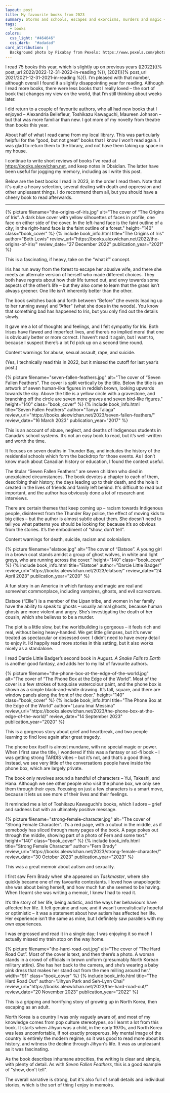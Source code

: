 ```yaml
---
layout: post
title: My favourite books from 2023
summary: Storms and schools, escapes and exorcisms, murders and magic – what I enjoyed reading this year.
tags:
  - books
colors:
  css_light: "#464646"
  css_dark:  "#adadad"
card_attribution: |
  Background photo by Pixabay from Pexels: https://www.pexels.com/photo/books-in-black-wooden-book-shelf-159711/
---
```


<style type="x-text/scss">
  @import "posts/_end_of_year_books.scss";

  #the_origins_of_iris     { @include book_styles(#2e2b64); }
  #seven_fallen_feathers   { @include book_styles(#a33b36); }
  #elatsoe                 { @include book_styles(#11515f); }
  #phone_box               { @include book_styles(#3bb5bf); }
  #strong_female_character { @include book_styles(#d93427); }
  #the_hard_road_out       { @include book_styles(#e23d32); }
</style>

<style type="x-text/scss" media="(prefers-color-scheme: dark)">
  @import "posts/_end_of_year_books.scss";

  #the_origins_of_iris     { @include book_styles(#f2e131); }
  #seven_fallen_feathers   { @include book_styles(#c3cbd3); }
  #elatsoe                 { @include book_styles(#f1f1f4); }
  #phone_box               { @include book_styles(#b5eef2);}
  #strong_female_character { @include book_styles(#f58970); }
  #the_hard_road_out       { @include book_styles(#f96970);}
</style>

I read 75 books this year, which is slightly up on previous years ([2022]({% post_url 2022/2022-12-31-2022-in-reading %}), [2021]({% post_url 2021/2021-12-31-2021-in-reading %})).
I’m pleased with that number, although overall I found it a slightly disappointing year for reading.
Although I read more books, there were less books that I really loved – the sort of book that changes my view on the world, that I’m still thinking about weeks later.

I did return to a couple of favourite authors, who all had new books that I enjoyed – Alexandria Bellefleur, Toshikazu Kawaguchi, Maureen Johnson – but that was more familiar than new.
I got more of my novelty from theatre than books this year.

About half of what I read came from my local library.
This was particularly helpful for the “good, but not great” books that I know I won’t read again.
I was glad to return them to the library, and not have them taking up space in my house.

I continue to write short reviews of books I’ve read at <https://books.alexwlchan.net>, and keep notes in Obsidian.
The latter have been useful for jogging my memory, including as I write this post.

Below are the best books I read in 2023, in the order I read them.
Note that it's quite a heavy selection, several dealing with death and oppression and other unpleasant things.
I do recommend them all, but you should have a cheery book to read afterwards.

---

<div class="book_review" id="the_origins_of_iris">
  {%
    picture
    filename="the-origins-of-iris.jpg"
    alt="The cover of “The Origins of Iris”. A dark blue cover with yellow silhouettes of faces in profile, one face on either side of the cover. In the left-hand face is the faint outline of a city; in the right-hand face is the faint outline of a forest."
    height="140"
    class="book_cover"
  %}
  {%
  include book_info.html
  title="The Origins of Iris"
  author="Beth Lewis"
  review_url="https://books.alexwlchan.net/2022/the-origins-of-iris/"
  review_date="27 December 2022"
  publication_year="2021"
%}
</div>

This is a fascinating, if heavy, take on the “what if” concept.

Iris has run away from the forest to escape her abusive wife, and there she meets an alternate version of herself who made different choices.
They both have regrets about how their life turned out, and envy towards some aspects of the other’s life – but they also come to learn that the grass isn’t always greener.
One life isn’t inherently better than the other.

The book switches back and forth between “Before” (the events leading up to her running away) and “After” (what she does in the woods).
You know that something bad has happened to Iris, but you only find out the details slowly.

It gave me a lot of thoughts and feelings, and I felt sympathy for Iris.
Both Irises have flawed and imperfect lives, and there’s no implied moral that one is obviously better or more correct.
I haven’t read it again, but I want to, because I suspect there’s a lot I’d pick up on a second time round.

Content warnings for abuse, sexual assault, rape, and suicide.

(Yes, I technically read this in 2022, but it missed the cutoff for last year’s post.)

<div class="book_review" id="seven_fallen_feathers">
  {%
    picture
    filename="seven-fallen-feathers.jpg"
    alt="The cover of “Seven Fallen Feathers”. The cover is split vertically by the title. Below the title is an artwork of seven human-like figures in reddish brown, looking upwards towards the sky. Above the title is a yellow circle with a gravestone, and branching off the circle are seven more graves and seven bird-like figures."
    height="140"
    class="book_cover"
  %}
  {%
    include book_info.html
    title="Seven Fallen Feathers"
    author="Tanya Talaga"
    review_url="https://books.alexwlchan.net/2023/seven-fallen-feathers/"
    review_date="16 March 2023"
    publication_year="2017"
  %}
</div>

This is an account of abuse, neglect, and deaths of Indigenous students in Canada’s school systems.
It’s not an easy book to read, but it’s well-written and worth the time.

It focuses on seven deaths in Thunder Bay, and includes the history of the residential schools which form the backdrop for those events.
As I don’t know much about Canadian history or education, I found the context useful.

The titular “Seven Fallen Feathers” are seven children who died in unexplained circumstances.
The book devotes a chapter to each of them, describing their history, the days leading up to their death, and the hole it created in the lives of friends and family left behind.
It's difficult to read but important, and the author has obviously done a lot of research and interviews.

There are certain themes that keep coming up – racism towards Indigenous people, disinterest from the Thunder Bay police, the effect of moving kids to big cities – but the author is almost subtle about them.
She doesn’t need to tell you what patterns you should be looking for, because it’s so obvious from the stories.
It’s the embodiment of “show, don’t tell”.

Content warnings for death, suicide, racism and colonialism.

<div class="book_review" id="elatsoe">
  {%
    picture
    filename="elatsoe.jpg"
    alt="The cover of “Elatsoe”. A young girl in a brown coat stands amidst a group of ghost wolves, in white and light greys, who are running across the cover."
    height="140"
    class="book_cover"
  %}
  {%
    include book_info.html
    title="Elatsoe"
    author="Darcie Little Badger"
    review_url="https://books.alexwlchan.net/2023/elatsoe/"
    review_date="24 April 2023"
    publication_year="2020"
  %}
</div>

A fun story in an America in which fantasy and magic are real and somewhat commonplace, including vampires, ghosts, and evil scarecrows.

Elatsoe (“Ellie”) is a member of the Lipan tribe, and women in her family have the ability to speak to ghosts – usually animal ghosts, because human ghosts are more violent and angry.
She’s investigating the death of her cousin, which she believes to be a murder.

The plot is a little slow, but the worldbuilding is gorgeous – it feels rich and real, without being heavy-handed.
We get little glimpses, but it’s never treated as spectacular or obsessed over.
I didn’t need to have every detail to enjoy it.
I’d happily read more stories in this setting, but it also works nicely as a standalone.

I read Darcie Little Badger’s second book in August.
<em>A Snake Falls to Earth</em> is another good fantasy, and adds her to my list of favourite authors.

<div class="book_review" id="phone_box">
  {%
    picture
    filename="the-phone-box-at-the-edge-of-the-world.jpg"
    alt="The cover of “The Phone Box at the Edge of the World”. Most of the cover is a few strokes of turquoise watercolour paint, and the phone box is shown as a simple black-and-white drawing. It’s tall, square, and there are window panels along the front of the door."
    height="140"
    class="book_cover"
  %}
  {%
    include book_info.html
    title="The Phone Box at the Edge of the World"
    author="Laura Imai Messina"
    review_url="https://books.alexwlchan.net/2023/the-phone-box-at-the-edge-of-the-world/"
    review_date="14 September 2023"
    publication_year="2020"
  %}
</div>

This is a gorgeous story about grief and heartbreak, and two people learning to find love again after great tragedy.

The phone box itself is almost mundane, with no special magic or power. When I first saw the title, I wondered if this was a fantasy or sci-fi book – I was getting strong TARDIS vibes – but it’s not, and that’s a good thing.
Instead, we see very little of the conversations people have inside the phone box, which are largely private.

The book only revolves around a handful of characters – Yui, Takeshi, and Hana. Although we see other people who visit the phone box, we only see them through their eyes. Focusing on just a few characters is a smart move, because it lets us see more of their lives and their feelings.

It reminded me a lot of Toshikazu Kawaguchi’s books, which I adore – grief and sadness but with an ultimately positive message.

<div class="book_review" id="strong_female_character">
  {%
    picture
    filename="strong-female-character.jpg"
    alt="The cover of “Strong Female Character”. It’s a red page, with a cutout in the middle, as if somebody has sliced through many pages of the book. A page pokes out through the middle, showing part of a photo of Fern and some text."
    height="140"
    class="book_cover"
  %}
  {%
    include book_info.html
    title="Strong Female Character"
    author="Fern Brady"
    review_url="https://books.alexwlchan.net/2023/strong-female-character/"
    review_date="30 October 2023"
    publication_year="2023"
  %}
</div>

This was a great memoir about autism and sexuality.

I first saw Fern Brady when she appeared on <em>Taskmaster</em>, where she quickly became one of my favourite contestants.
I loved how unapologetic she was about being herself, and how much fun she seemed to be having.
When I learnt she was writing a memoir, I knew I had to read it.

It’s the story of her life, being autistic, and the ways her behaviours have affected her life.
It felt genuine and raw, and it wasn’t unrealistically hopeful or optimistic – it was a statement about how autism has affected her life.
Her experience isn’t the same as mine, but I definitely saw parallels with my own experiences.

I was engrossed and read it in a single day; I was enjoying it so much I actually missed my train stop on the way home.

<div class="book_review" id="the_hard_road_out">
  {%
    picture
    filename="the-hard-road-out.jpg"
    alt="The cover of “The Hard Road Out”. Most of the cover is text, and then there’s a photo. A woman stands in a crowd of officials in brown uniform (presumably North Korean military attire). She has her back to the camera, and she’s wearing a baby pink dress that makes her stand out from the men milling around her."
    width="91"
    class="book_cover"
  %}
  {%
    include book_info.html
    title="The Hard Road Out"
    author="Jihyun Park and Seh-Lynn Chai"
    review_url="https://books.alexwlchan.net/2023/the-hard-road-out/"
    review_date="20 November 2023"
    publication_year="2022"
  %}
</div>

This is a gripping and horrifying story of growing up in North Korea, then escaping as an adult.

North Korea is a country I was only vaguely aware of, and most of my knowledge comes from pop culture stereotypes, so I learnt a lot from this book.
It starts when Jihyun was a child, in the early 1970s, and North Korea was less uncomfortable, if not exactly prosperous.
My mental image of the country is entirely the modern regime, so it was good to read more about its history, and witness the decline through Jihyun's life.
It was as unpleasant as it was fascinating.

As the book describes inhumane atrocities, the writing is clear and simple, with plenty of detail.
As with *Seven Fallen Feathers*, this is a good example of "show, don't tell".

The overall narrative is strong, but it's also full of small details and individual stories, which is the sort of thing I enjoy in memoirs.
